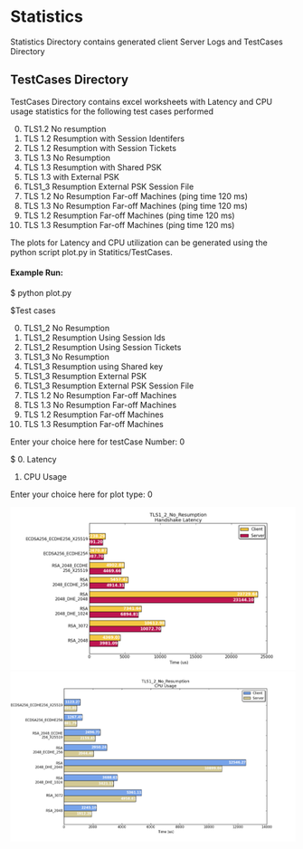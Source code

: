 # Statistics <br />
Statistics Directory contains generated client Server Logs and TestCases Directory <br />

## TestCases Directory <br />
TestCases Directory contains excel worksheets with Latency and CPU usage statistics for the following test cases performed <br />

0) TLS1.2 No resumption
1) TLS 1.2 Resumption with Session Identifers
2) TLS 1.2 Resumption with Session Tickets
3) TLS 1.3 No Resumption
4) TLS 1.3 Resumption with Shared PSK
5) TLS 1.3 with External PSK
6) TLS1_3 Resumption External PSK Session File
7) TLS 1.2 No Resumption Far-off Machines (ping time 120 ms)
8) TLS 1.3 No Resumption Far-off Machines (ping time 120 ms)
9) TLS 1.2 Resumption Far-off Machines  (ping time 120 ms)
10) TLS 1.3 Resumption Far-off Machines (ping time 120 ms)

The plots for Latency and CPU utilization can be generated using the python script plot.py in Statitics/TestCases. <br />

#### Example Run:

$ python plot.py

$Test cases 

  0. TLS1_2 No Resumption
  1. TLS1_2 Resumption Using Session Ids
  2. TLS1_2 Resumption Using Session Tickets
  3. TLS1_3 No Resumption
  4. TLS1_3 Resumption using Shared key
  5. TLS1_3 Resumption External PSK
  6. TLS1_3 Resumption External PSK Session File
  7. TLS 1.2 No Resumption Far-off Machines 
  8. TLS 1.3 No Resumption Far-off Machines
  9. TLS 1.2 Resumption Far-off Machines 
  10. TLS 1.3 Resumption Far-off Machines 
  
  Enter your choice here for testCase Number: 0
  
$ 0. Latency

  1. CPU Usage
  
   Enter your choice here for plot type: 0
   
   ![Latency Test case 0](https://github.com/NeetishPathak/SSL_Resumption/blob/master/Statistics/TestCases/C0_L.png)
   ![CPU Usage Test case 0](https://github.com/NeetishPathak/SSL_Resumption/blob/master/Statistics/TestCases/C0_C.png)
  
  
  
  
